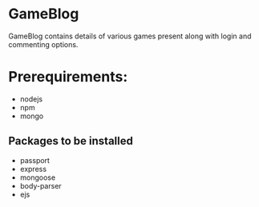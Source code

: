 # GameBlog
GameBlog contains details of various games present along with login and commenting options.

<h1>Prerequirements:</h1>
<ul>
  <li>nodejs</li>
  <li>npm</li>
  <li>mongo</li>
</ul>
<h2>Packages to be installed </h2>
<ul>
  <li>passport</li>
  <li>express</li>
  <li>mongoose</li>
  <li>body-parser</li>
  <li>ejs</li>
</ul>
